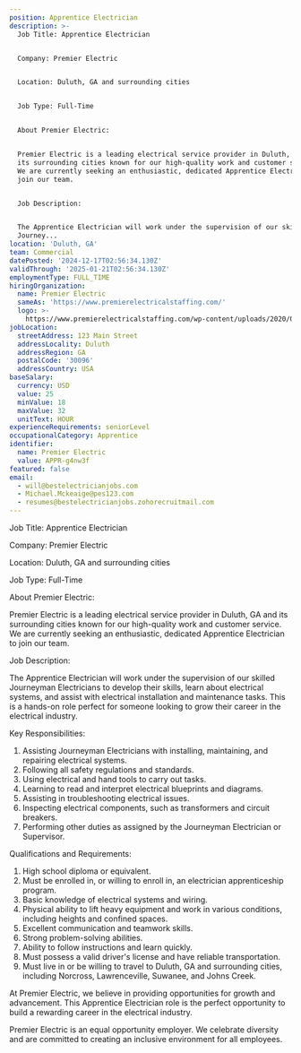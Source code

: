 ```yaml
---
position: Apprentice Electrician
description: >-
  Job Title: Apprentice Electrician


  Company: Premier Electric


  Location: Duluth, GA and surrounding cities


  Job Type: Full-Time 


  About Premier Electric:


  Premier Electric is a leading electrical service provider in Duluth, GA and
  its surrounding cities known for our high-quality work and customer service.
  We are currently seeking an enthusiastic, dedicated Apprentice Electrician to
  join our team.


  Job Description:


  The Apprentice Electrician will work under the supervision of our skilled
  Journey...
location: 'Duluth, GA'
team: Commercial
datePosted: '2024-12-17T02:56:34.130Z'
validThrough: '2025-01-21T02:56:34.130Z'
employmentType: FULL_TIME
hiringOrganization:
  name: Premier Electric
  sameAs: 'https://www.premierelectricalstaffing.com/'
  logo: >-
    https://www.premierelectricalstaffing.com/wp-content/uploads/2020/05/Premier-Electrical-Staffing-logo.png
jobLocation:
  streetAddress: 123 Main Street
  addressLocality: Duluth
  addressRegion: GA
  postalCode: '30096'
  addressCountry: USA
baseSalary:
  currency: USD
  value: 25
  minValue: 18
  maxValue: 32
  unitText: HOUR
experienceRequirements: seniorLevel
occupationalCategory: Apprentice
identifier:
  name: Premier Electric
  value: APPR-g4nw3f
featured: false
email:
  - will@bestelectricianjobs.com
  - Michael.Mckeaige@pes123.com
  - resumes@bestelectricianjobs.zohorecruitmail.com
---
```




Job Title: Apprentice Electrician

Company: Premier Electric

Location: Duluth, GA and surrounding cities

Job Type: Full-Time 

About Premier Electric:

Premier Electric is a leading electrical service provider in Duluth, GA and its surrounding cities known for our high-quality work and customer service. We are currently seeking an enthusiastic, dedicated Apprentice Electrician to join our team.

Job Description:

The Apprentice Electrician will work under the supervision of our skilled Journeyman Electricians to develop their skills, learn about electrical systems, and assist with electrical installation and maintenance tasks. This is a hands-on role perfect for someone looking to grow their career in the electrical industry.

Key Responsibilities:

1. Assisting Journeyman Electricians with installing, maintaining, and repairing electrical systems.
2. Following all safety regulations and standards.
3. Using electrical and hand tools to carry out tasks.
4. Learning to read and interpret electrical blueprints and diagrams.
5. Assisting in troubleshooting electrical issues.
6. Inspecting electrical components, such as transformers and circuit breakers.
7. Performing other duties as assigned by the Journeyman Electrician or Supervisor.

Qualifications and Requirements:

1. High school diploma or equivalent.
2. Must be enrolled in, or willing to enroll in, an electrician apprenticeship program.
3. Basic knowledge of electrical systems and wiring.
4. Physical ability to lift heavy equipment and work in various conditions, including heights and confined spaces.
5. Excellent communication and teamwork skills.
6. Strong problem-solving abilities.
7. Ability to follow instructions and learn quickly.
8. Must possess a valid driver's license and have reliable transportation.
9. Must live in or be willing to travel to Duluth, GA and surrounding cities, including Norcross, Lawrenceville, Suwanee, and Johns Creek.

At Premier Electric, we believe in providing opportunities for growth and advancement. This Apprentice Electrician role is the perfect opportunity to build a rewarding career in the electrical industry. 

Premier Electric is an equal opportunity employer. We celebrate diversity and are committed to creating an inclusive environment for all employees.
